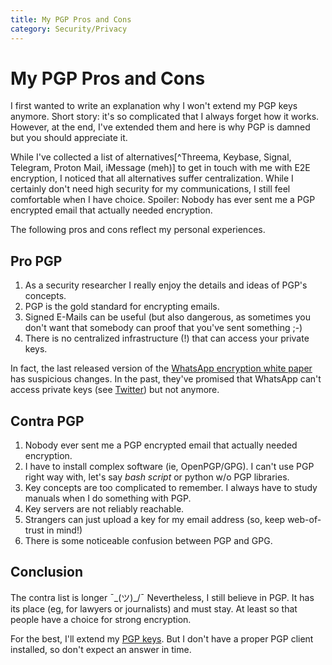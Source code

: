 ```yaml
---
title: My PGP Pros and Cons
category: Security/Privacy
---
```


# My PGP Pros and Cons

I first wanted to write an explanation why I won't extend my PGP keys anymore. Short story: it's so complicated that I always forget how it works. However, at the end, I've extended them and here is why PGP is damned but you should appreciate it.

While I've collected a list of alternatives[^Threema, Keybase, Signal, Telegram, Proton Mail, iMessage (meh)] to get in touch with me with E2E encryption, I noticed that all alternatives suffer centralization. While I certainly don't need high security for my communications, I still feel comfortable when I have choice. Spoiler: Nobody has ever sent me a PGP encrypted email that actually needed encryption.

The following pros and cons reflect my personal experiences.

## Pro PGP
1. As a security researcher I really enjoy the details and ideas of PGP's concepts.
2. PGP is the gold standard for encrypting emails.
3. Signed E-Mails can be useful (but also dangerous, as sometimes you don't want that somebody can proof that you've sent something ;-)
4. There is no centralized infrastructure (!) that can access your private keys.

In fact, the last released version of the [WhatsApp encryption white paper] has suspicious changes. In the past, they've promised that WhatsApp can't access private keys (see [Twitter]) but not anymore.

## Contra PGP
1. Nobody ever sent me a PGP encrypted email that actually needed encryption.
2. I have to install complex software (ie, OpenPGP/GPG). I can't use PGP right way with, let's say *bash script* or python w/o PGP libraries.
3. Key concepts are too complicated to remember. I always have to study manuals when I do something with PGP.
4. Key servers are not reliably reachable.
5. Strangers can just upload a key for my email address (so, keep web-of-trust in mind!)
6. There is some noticeable confusion between PGP and GPG.

## Conclusion
The contra list is longer ¯\_(ツ)_/¯ Nevertheless, I still believe in PGP. It has its place (eg, for lawyers or journalists) and must stay. At least so that people have a choice for strong encryption.

For the best, I'll extend my [PGP keys]. But I don't have a proper PGP client installed, so don't expect an answer in time.

[Twitter]: https://twitter.com/Shiftreduce/status/1347546599384346624
[WhatsApp encryption white paper]: https://scontent.whatsapp.net/v/t39.8562-34/122249142_469857720642275_2152527586907531259_n.pdf/WA_Security_WhitePaper.pdf?ccb=2&_nc_sid=2fbf2a&_nc_ohc=hFDNXSaJaccAX_URnP1&_nc_ht=scontent.whatsapp.net&oh=2a6b4105d660d6e60d496850cdad9c9f&oe=6022F599
[PGP keys]: http://keyserver.ubuntu.com/pks/lookup?search=robertmuth&fingerprint=on&op=index

[//]: # ( #Blog )
